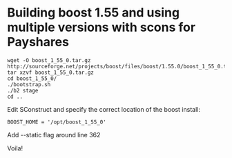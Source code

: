 # Building boost 1.55 and using multiple versions with scons for Payshares

```
wget -O boost_1_55_0.tar.gz http://sourceforge.net/projects/boost/files/boost/1.55.0/boost_1_55_0.tar.gz/download
tar xzvf boost_1_55_0.tar.gz
cd boost_1_55_0/
./bootstrap.sh
./b2 stage
cd ..
```

Edit SConstruct and specify the correct location of the boost install:

```
BOOST_HOME = '/opt/boost_1_55_0'
```

Add --static flag around line 362

Voila!
